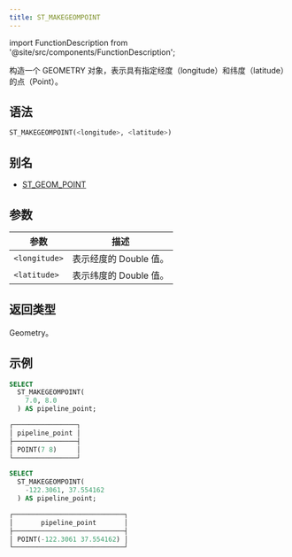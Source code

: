 ```yaml
---
title: ST_MAKEGEOMPOINT
---
```

import FunctionDescription from '@site/src/components/FunctionDescription';

<FunctionDescription description="引入或更新于：v1.2.347"/>

构造一个 GEOMETRY 对象，表示具有指定经度（longitude）和纬度（latitude）的点（Point）。

## 语法

```sql
ST_MAKEGEOMPOINT(<longitude>, <latitude>)
```

## 别名

- [ST_GEOM_POINT](st-geom-point.md)

## 参数

| 参数          | 描述                               |
|---------------|------------------------------------|
| `<longitude>` | 表示经度的 Double 值。 |
| `<latitude>`  | 表示纬度的 Double 值。  |

## 返回类型

Geometry。

## 示例

```sql
SELECT
  ST_MAKEGEOMPOINT(
    7.0, 8.0
  ) AS pipeline_point;

┌────────────────┐
│ pipeline_point │
├────────────────┤
│ POINT(7 8)     │
└────────────────┘

SELECT
  ST_MAKEGEOMPOINT(
    -122.3061, 37.554162
  ) AS pipeline_point;

┌────────────────────────────┐
│       pipeline_point       │
├────────────────────────────┤
│ POINT(-122.3061 37.554162) │
└────────────────────────────┘
```